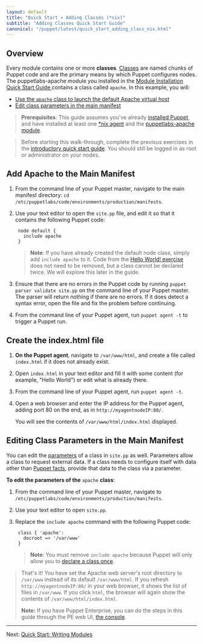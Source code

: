 ```yaml
---
layout: default
title: "Quick Start » Adding Classes (*nix)"
subtitle: "Adding Classes Quick Start Guide"
canonical: "/puppet/latest/quick_start_adding_class_nix.html"
---
```



## Overview

Every module contains one or more **classes**. [Classes](./lang_classes.html) are named chunks of Puppet code and are the primary means by which Puppet configures nodes. The puppetlabs-apache module you installed in the [Module Installation Quick Start Guide ](./quick_start_module_install_nix.html) contains a class called `apache`. In this example, you will:

* [Use the `apache` class to launch the default Apache virtual host](#add-apache-to-the-main-manifest)
* [Edit class parameters in the main manifest](#editing-class-parameters-in-the-main-manifest)

> **Prerequisites**: This guide assumes you've already [installed Puppet](/puppetserver/2.2/install_from_packages.html), and have installed at least one [*nix agent](./install_linux.html) and the [puppetlabs-apache module](./quick_start_module_install_nix.html).

> Before starting this walk-through, complete the previous exercises in the [introductory quick start guide](./quick_start.html). You should still be logged in as root or administrator on your nodes.

## Add Apache to the Main Manifest

1. From the command line of your Puppet master, navigate to the main manifest directory: `cd /etc/puppetlabs/code/environments/production/manifests`.
2. Use your text editor to open the `site.pp` file, and edit it so that it contains the following Puppet code:

        node default {
		  include apache
        }

	>**Note**: If you have already created the default node class, simply add `include apache` to it. Code from the [Hello World! exercise](./quick_start_helloworld.html) does not need to be removed, but a class cannot be declared twice. We will explore this later in the guide.

3. Ensure that there are no errors in the Puppet code by running `puppet parser validate site.pp` on the command line of your Puppet master. The parser will return nothing if there are no errors. If it does detect a syntax error, open the file and fix the problem before continuing.
4. From the command line of your Puppet agent, run `puppet agent -t` to trigger a Puppet run.

## Create the index.html file
1. **On the Puppet agent**, navigate to `/var/www/html`, and create a file called `index.html` if it does not already exist.
2. Open `index.html` in your text editor and fill it with some content (for example, "Hello World") or edit what is already there.
3. From the command line of your Puppet agent, run `puppet agent -t`.
4. Open a web browser and enter the IP address for the Puppet agent, adding port 80 on the end, as in `http://myagentnodeIP:80/`.

   You will see the contents of `/var/www/html/index.html` displayed.

## Editing Class Parameters in the Main Manifest

You can edit the [parameters](https://docs.puppetlabs.com/puppet/latest/reference/lang_classes.html#defining-classes) of a class in `site.pp` as well. Parameters allow a class to request external data. If a class needs to configure itself with data other than [Puppet facts](https://docs.puppetlabs.com/puppet/latest/reference/lang_facts_and_builtin_vars.html), provide that data to the class via a parameter.


**To edit the parameters of the** `apache` **class**:

1. From the command line of your Puppet master, navigate to `/etc/puppetlabs/code/environments/production/manifests`.
2. Use your text editor to open `site.pp`.
3. Replace the `include apache` command with the following Puppet code:

        class { 'apache':
    	  docroot => '/var/www'
		}

	>**Note**: You must remove `include apache` because Puppet will only allow you to [declare a class once](https://docs.puppetlabs.com/puppet/latest/reference/lang_classes.html#declaring-classes).

> That's it! You have set the Apache web server's root directory to `/var/www` instead of its default `/var/www/html`. If you refresh `http://myagentnodeIP:80/` in your web browser, it shows the list of files in `/var/www`. If you click `html`, the browser will again show the contents of `/var/www/html/index.html`.
>
> **Note:**
> If you have Puppet Enterprise, you can do the steps in this guide through the PE web UI, [the console](https://docs.puppetlabs.com/pe/latest/console_accessing.html).


----------

Next: [Quick Start: Writing Modules](./quick_writing_nix.html)
